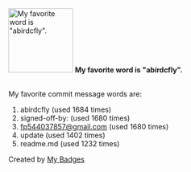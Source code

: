 <img src="https://my-badges.github.io/my-badges/favorite-word.png" alt="My favorite word is &quot;abirdcfly&quot;." title="My favorite word is &quot;abirdcfly&quot;." width="128">
<strong>My favorite word is &quot;abirdcfly&quot;.</strong>
<br><br>

My favorite commit message words are:

1. abirdcfly (used 1684 times)
2. signed-off-by: (used 1680 times)
3. <fp544037857@gmail.com> (used 1680 times)
4. update (used 1402 times)
5. readme.md (used 1232 times)


Created by <a href="https://github.com/my-badges/my-badges">My Badges</a>